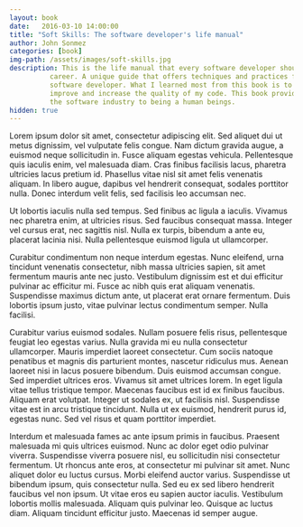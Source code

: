 ```yaml
---
layout: book
date:   2016-03-10 14:00:00
title: "Soft Skills: The software developer's life manual"
author: John Sonmez
categories: [book]
img-path: /assets/images/soft-skills.jpg
description: This is the life manual that every software developer should reference throughout their professional 
          career. A unique guide that offers techniques and practices for a more fulfilling life as a 
          software developer. What I learned most from this book is to have a business mindset, I must strive to constantly 
          improve and increase the quality of my code. This book provides many life advice from starting a career in 
          the software industry to being a human beings.
hidden: true
---
```

Lorem ipsum dolor sit amet, consectetur adipiscing elit. Sed aliquet dui ut metus dignissim, vel vulputate felis congue. Nam dictum gravida augue, a euismod neque sollicitudin in. Fusce aliquam egestas vehicula. Pellentesque quis iaculis enim, vel malesuada diam. Cras finibus facilisis lacus, pharetra ultricies lacus pretium id. Phasellus vitae nisl sit amet felis venenatis aliquam. In libero augue, dapibus vel hendrerit consequat, sodales porttitor nulla. Donec interdum velit felis, sed facilisis leo accumsan nec.

Ut lobortis iaculis nulla sed tempus. Sed finibus ac ligula a iaculis. Vivamus nec pharetra enim, at ultricies risus. Sed faucibus consequat massa. Integer vel cursus erat, nec sagittis nisl. Nulla ex turpis, bibendum a ante eu, placerat lacinia nisi. Nulla pellentesque euismod ligula ut ullamcorper.

Curabitur condimentum non neque interdum egestas. Nunc eleifend, urna tincidunt venenatis consectetur, nibh massa ultricies sapien, sit amet fermentum mauris ante nec justo. Vestibulum dignissim est et dui efficitur pulvinar ac efficitur mi. Fusce ac nibh quis erat aliquam venenatis. Suspendisse maximus dictum ante, ut placerat erat ornare fermentum. Duis lobortis ipsum justo, vitae pulvinar lectus condimentum semper. Nulla facilisi.

Curabitur varius euismod sodales. Nullam posuere felis risus, pellentesque feugiat leo egestas varius. Nulla gravida mi eu nulla consectetur ullamcorper. Mauris imperdiet laoreet consectetur. Cum sociis natoque penatibus et magnis dis parturient montes, nascetur ridiculus mus. Aenean laoreet nisi in lacus posuere bibendum. Duis euismod accumsan congue. Sed imperdiet ultrices eros. Vivamus sit amet ultrices lorem. In eget ligula vitae tellus tristique tempor. Maecenas faucibus est id ex finibus faucibus. Aliquam erat volutpat. Integer ut sodales ex, ut facilisis nisl. Suspendisse vitae est in arcu tristique tincidunt. Nulla ut ex euismod, hendrerit purus id, egestas nunc. Sed vel risus et quam porttitor imperdiet.

Interdum et malesuada fames ac ante ipsum primis in faucibus. Praesent malesuada mi quis ultrices euismod. Nunc ac dolor eget odio pulvinar viverra. Suspendisse viverra posuere nisl, eu sollicitudin nisi consectetur fermentum. Ut rhoncus ante eros, at consectetur mi pulvinar sit amet. Nunc aliquet dolor eu luctus cursus. Morbi eleifend auctor varius. Suspendisse ut bibendum ipsum, quis consectetur nulla. Sed eu ex sed libero hendrerit faucibus vel non ipsum. Ut vitae eros eu sapien auctor iaculis. Vestibulum lobortis mollis malesuada. Aliquam quis pulvinar leo. Quisque ac luctus diam. Aliquam tincidunt efficitur justo. Maecenas id semper augue.

